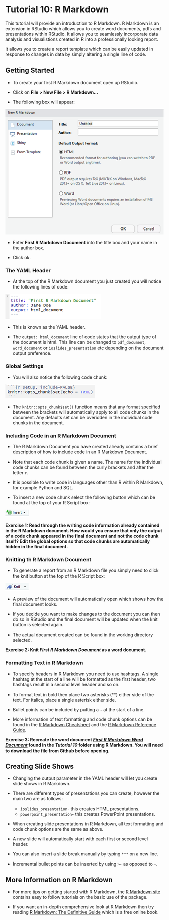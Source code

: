 Tutorial 10: R Markdown
================

This tutorial will provide an introduction to R Markdown. R Markdown is an extension in RStudio which allows you to create word documents, pdfs and presentations within RStudio. It allows you to seamlessly incorporate data analysis and visualistions created in R into a professionally looking report.

It allows you to create a report template which can be easily updated in response to changes in data by simply altering a single line of code.

Getting Started
---------------

-   To create your first R Markdown document open up RStudio.

-   Click on **File &gt; New File &gt; R Markdown...**

-   The following box will appear:

![](images/r%20markdown%20open.png)

-   Enter **First R Markdown Document** into the title box and your name in the author box.

-   Click ok.

### The YAML Header

-   At the top of the R Markdown document you just created you will notice the following lines of code:

![](images/yaml.png)

-   This is known as the YAML header.

-   The `output: html_document` line of code states that the output type of the document is html. This line can be changed to `pdf_document`, `word_document` or `ioslides_presentation` etc depending on the document output preference.

### Global Settings

-   You will also notice the following code chunk:

![](images/global%20chunk.png)

-   The `knitr::opts_chunk$set()` function means that any format specified between the brackets will automatically apply to all code chunks in the document. Any defaults set can be overidden in the individual code chunks in the document.

### Including Code in an R Markdown Document

-   The R Markdown Document you have created already contains a brief description of how to include code in an R Markdown Document.

-   Note that each code chunk is given a name. The name for the individual code chunks can be found between the curly brackets and after the letter `r`.

-   It is possible to write code in languages other than R within R Markdown, for example Python and SQL.

-   To insert a new code chunk select the following button which can be found at the top of your R Script box:

![](images/insert%20r%20code.png)

**Exercise 1: Read through the writing code information already contained in the R Markdown document. How would you ensure that only the output of a code chunk appeared in the final document and not the code chunk itself? Edit the global options so that code chunks are automatically hidden in the final document.**

### Knitting th R Markdown Document

-   To generate a report from an R Markdown file you simply need to click the knit button at the top of the R Script box:

![](images/knit.png)

-   A preview of the document will automatically open which shows how the final document looks.

-   If you decide you want to make changes to the document you can then do so in RStudio and the final document will be updated when the knit button is selected again.

-   The actual document created can be found in the working directory selected.

**Exercise 2: Knit *First R Markdown Document* as a word document.**

### Formatting Text in R Markdown

-   To specify headers in R Markdown you need to use hashtags. A single hashtag at the start of a line will be formatted as the first header, two hashtags result in a second level header and so on.

-   To format text in bold then place two asterisks (\*\*) either side of the text. For italics, place a single asterisk either side.

-   Bullet points can be included by putting a `-` at the start of a line.

-   More information of text formatting and code chunk options can be found in the [R Markdown Cheatsheet](https://www.rstudio.com/wp-content/uploads/2016/03/rmarkdown-cheatsheet-2.0.pdf) and the [R Markdown Reference Guide](https://www.rstudio.com/wp-content/uploads/2015/03/rmarkdown-reference.pdf).

**Exercise 3: Recreate the word document [*First R Markdown Word Document*](https://github.com/kellya72/R-tutorials/blob/master/Tutorial%2010/First_R_Markdown_Word_Document.docx) found in the *Tutorial 10* folder using R Markdown. You will need to download the file from Github before opening.**

Creating Slide Shows
--------------------

-   Changing the output parameter in the YAML header will let you create slide shows in R Markdown.

-   There are different types of presentations you can create, however the main two are as follows:
    -   `ioslides_presentation`- this creates HTML presentations.
    -   `powerpoint_presentation`- this creates PowerPoint presentations.
-   When creating slide presentations in R Markdown, all text formatting and code chunk options are the same as above.

-   A new slide will automatically start with each first or second level header.

-   You can also insert a slide break manually by typing `***` on a new line.

-   Incremental bullet points can be inserted by using `>-` as opposed to `-`.

More Information on R Markdown
------------------------------

-   For more tips on getting started with R Markdown, the [R Markdown site](https://rmarkdown.rstudio.com/lesson-1.html) contains easy to follow tutorials on the basic use of the package.

-   If you want an in-depth comprehensive look at R Markdown then try reading [R Markdown: The Definitive Guide](https://bookdown.org/yihui/rmarkdown/) which is a free online book.
